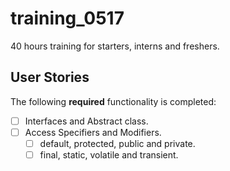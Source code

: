 # training_0517
40 hours training for starters, interns and freshers.
## User Stories

The following **required** functionality is completed:

* [ ] Interfaces and Abstract class.
* [ ] Access Specifiers and Modifiers.
  * [ ] default, protected, public and private.
  * [ ] final, static, volatile and transient.
